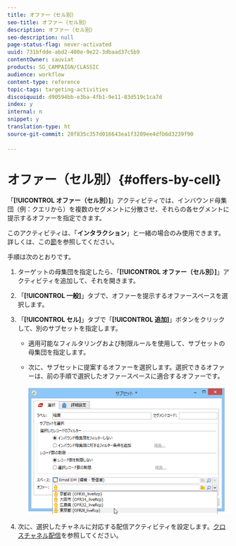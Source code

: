 ```yaml
---
title: オファー（セル別）
seo-title: オファー（セル別）
description: オファー（セル別）
seo-description: null
page-status-flag: never-activated
uuid: 731bfdde-abd2-400e-9e22-3dbaad37c5b9
contentOwner: sauviat
products: SG_CAMPAIGN/CLASSIC
audience: workflow
content-type: reference
topic-tags: targeting-activities
discoiquuid: d90594bb-e3ba-4fb1-9e11-83d519c1ca7d
index: y
internal: n
snippet: y
translation-type: ht
source-git-commit: 20f835c357d016643ea1f3209ee4dfb6d3239f90

---
```



# オファー（セル別）{#offers-by-cell}

「**[!UICONTROL オファー（セル別）]**」アクティビティでは、インバウンド母集団（例：クエリから）を複数のセグメントに分散させ、それらの各セグメントに提示するオファーを指定できます。

このアクティビティは、「**インタラクション**」と一緒の場合のみ使用できます。詳しくは、この[節](../../interaction/using/about-outbound-channels.md)を参照してください。

手順は次のとおりです。

1. ターゲットの母集団を指定したら、「**[!UICONTROL オファー（セル別）]**」アクティビティを追加して、それを開きます。
1. 「**[!UICONTROL 一般]**」タブで、オファーを提示するオファースペースを選択します。
1. 「**[!UICONTROL セル]**」タブで「**[!UICONTROL 追加]**」ボタンをクリックして、別のサブセットを指定します。

   * 適用可能なフィルタリングおよび制限ルールを使用して、サブセットの母集団を指定します。
   * 次に、サブセットに提案するオファーを選択します。選択できるオファーは、前の手順で選択したオファースペースに適合するオファーです。

      ![](assets/int_offer_per_cell1.png)

1. 次に、選択したチャネルに対応する配信アクティビティを設定します。[クロスチャネル配信](../../workflow/using/cross-channel-deliveries.md)を参照してください。

